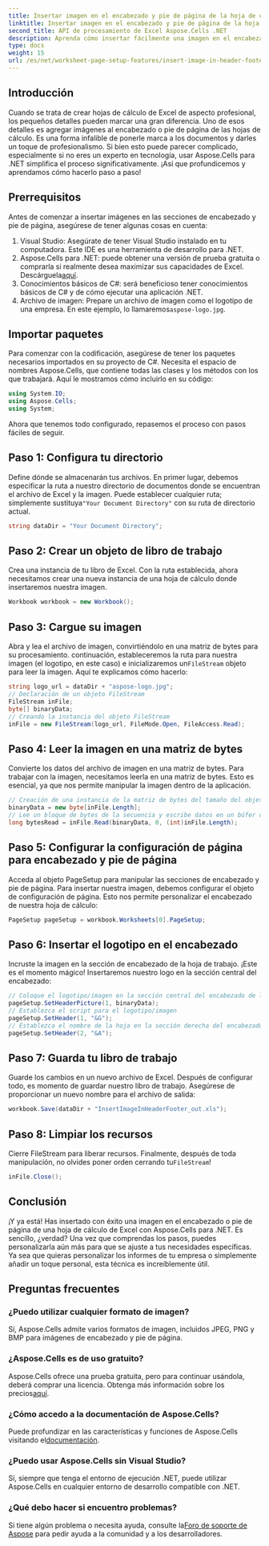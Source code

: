 ```yaml
---
title: Insertar imagen en el encabezado y pie de página de la hoja de cálculo
linktitle: Insertar imagen en el encabezado y pie de página de la hoja de cálculo
second_title: API de procesamiento de Excel Aspose.Cells .NET
description: Aprenda cómo insertar fácilmente una imagen en el encabezado/pie de página usando Aspose.Cells para .NET en esta guía completa.
type: docs
weight: 15
url: /es/net/worksheet-page-setup-features/insert-image-in-header-footer/
---
```

## Introducción
Cuando se trata de crear hojas de cálculo de Excel de aspecto profesional, los pequeños detalles pueden marcar una gran diferencia. Uno de esos detalles es agregar imágenes al encabezado o pie de página de las hojas de cálculo. Es una forma infalible de ponerle marca a los documentos y darles un toque de profesionalismo. Si bien esto puede parecer complicado, especialmente si no eres un experto en tecnología, usar Aspose.Cells para .NET simplifica el proceso significativamente. ¡Así que profundicemos y aprendamos cómo hacerlo paso a paso!
## Prerrequisitos
Antes de comenzar a insertar imágenes en las secciones de encabezado y pie de página, asegúrese de tener algunas cosas en cuenta:
1. Visual Studio: Asegúrate de tener Visual Studio instalado en tu computadora. Este IDE es una herramienta de desarrollo para .NET.
2.  Aspose.Cells para .NET: puede obtener una versión de prueba gratuita o comprarla si realmente desea maximizar sus capacidades de Excel. Descárguela[aquí](https://releases.aspose.com/cells/net/).
3. Conocimientos básicos de C#: será beneficioso tener conocimientos básicos de C# y de cómo ejecutar una aplicación .NET.
4. Archivo de imagen: Prepare un archivo de imagen como el logotipo de una empresa. En este ejemplo, lo llamaremos`aspose-logo.jpg`.
## Importar paquetes
Para comenzar con la codificación, asegúrese de tener los paquetes necesarios importados en su proyecto de C#. Necesita el espacio de nombres Aspose.Cells, que contiene todas las clases y los métodos con los que trabajará.
Aquí le mostramos cómo incluirlo en su código:
```csharp
using System.IO;
using Aspose.Cells;
using System;
```
Ahora que tenemos todo configurado, repasemos el proceso con pasos fáciles de seguir.
## Paso 1: Configura tu directorio
Define dónde se almacenarán tus archivos.
 En primer lugar, debemos especificar la ruta a nuestro directorio de documentos donde se encuentran el archivo de Excel y la imagen. Puede establecer cualquier ruta; simplemente sustituya`"Your Document Directory"` con su ruta de directorio actual.
```csharp
string dataDir = "Your Document Directory";
```
## Paso 2: Crear un objeto de libro de trabajo
Crea una instancia de tu libro de Excel.
Con la ruta establecida, ahora necesitamos crear una nueva instancia de una hoja de cálculo donde insertaremos nuestra imagen. 
```csharp
Workbook workbook = new Workbook();
```
## Paso 3: Cargue su imagen
Abra y lea el archivo de imagen, convirtiéndolo en una matriz de bytes para su procesamiento.
 continuación, estableceremos la ruta para nuestra imagen (el logotipo, en este caso) e inicializaremos un`FileStream` objeto para leer la imagen. Aquí te explicamos cómo hacerlo:
```csharp
string logo_url = dataDir + "aspose-logo.jpg";
// Declaración de un objeto FileStream
FileStream inFile;
byte[] binaryData;
// Creando la instancia del objeto FileStream
inFile = new FileStream(logo_url, FileMode.Open, FileAccess.Read);
```
## Paso 4: Leer la imagen en una matriz de bytes
Convierte los datos del archivo de imagen en una matriz de bytes.
Para trabajar con la imagen, necesitamos leerla en una matriz de bytes. Esto es esencial, ya que nos permite manipular la imagen dentro de la aplicación.
```csharp
// Creación de una instancia de la matriz de bytes del tamaño del objeto FileStream
binaryData = new byte[inFile.Length];
// Lee un bloque de bytes de la secuencia y escribe datos en un búfer determinado de la matriz de bytes.
long bytesRead = inFile.Read(binaryData, 0, (int)inFile.Length);
```
## Paso 5: Configurar la configuración de página para encabezado y pie de página
Acceda al objeto PageSetup para manipular las secciones de encabezado y pie de página.
Para insertar nuestra imagen, debemos configurar el objeto de configuración de página. Esto nos permite personalizar el encabezado de nuestra hoja de cálculo:
```csharp
PageSetup pageSetup = workbook.Worksheets[0].PageSetup;
```
## Paso 6: Insertar el logotipo en el encabezado
Incruste la imagen en la sección de encabezado de la hoja de trabajo.
¡Este es el momento mágico! Insertaremos nuestro logo en la sección central del encabezado:
```csharp
// Coloque el logotipo/imagen en la sección central del encabezado de la página.
pageSetup.SetHeaderPicture(1, binaryData);
// Establezca el script para el logotipo/imagen
pageSetup.SetHeader(1, "&G");
// Establezca el nombre de la hoja en la sección derecha del encabezado de la página con el script
pageSetup.SetHeader(2, "&A");
```
## Paso 7: Guarda tu libro de trabajo
Guarde los cambios en un nuevo archivo de Excel.
Después de configurar todo, es momento de guardar nuestro libro de trabajo. Asegúrese de proporcionar un nuevo nombre para el archivo de salida:
```csharp
workbook.Save(dataDir + "InsertImageInHeaderFooter_out.xls");
```
## Paso 8: Limpiar los recursos
Cierre FileStream para liberar recursos.
 Finalmente, después de toda manipulación, no olvides poner orden cerrando tu`FileStream`!
```csharp
inFile.Close();
```
## Conclusión
¡Y ya está! Has insertado con éxito una imagen en el encabezado o pie de página de una hoja de cálculo de Excel con Aspose.Cells para .NET. Es sencillo, ¿verdad? Una vez que comprendas los pasos, puedes personalizarla aún más para que se ajuste a tus necesidades específicas. Ya sea que quieras personalizar los informes de tu empresa o simplemente añadir un toque personal, esta técnica es increíblemente útil. 
## Preguntas frecuentes
### ¿Puedo utilizar cualquier formato de imagen?
Sí, Aspose.Cells admite varios formatos de imagen, incluidos JPEG, PNG y BMP para imágenes de encabezado y pie de página.
### ¿Aspose.Cells es de uso gratuito?
 Aspose.Cells ofrece una prueba gratuita, pero para continuar usándola, deberá comprar una licencia. Obtenga más información sobre los precios[aquí](https://purchase.aspose.com/buy).
### ¿Cómo accedo a la documentación de Aspose.Cells?
 Puede profundizar en las características y funciones de Aspose.Cells visitando el[documentación](https://reference.aspose.com/cells/net/).
### ¿Puedo usar Aspose.Cells sin Visual Studio?
Sí, siempre que tenga el entorno de ejecución .NET, puede utilizar Aspose.Cells en cualquier entorno de desarrollo compatible con .NET.
### ¿Qué debo hacer si encuentro problemas?
 Si tiene algún problema o necesita ayuda, consulte la[Foro de soporte de Aspose](https://forum.aspose.com/c/cells/9) para pedir ayuda a la comunidad y a los desarrolladores.
